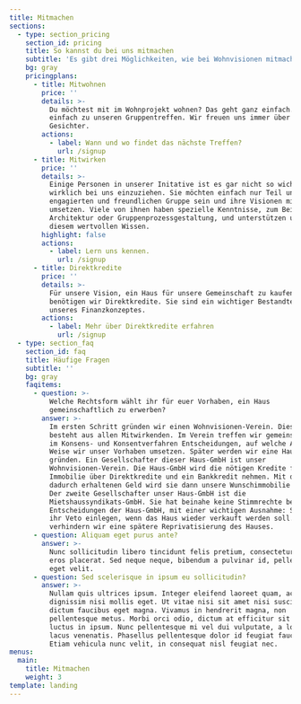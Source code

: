 ```yaml
---
title: Mitmachen
sections:
  - type: section_pricing
    section_id: pricing
    title: So kannst du bei uns mitmachen
    subtitle: 'Es gibt drei Möglichkeiten, wie bei Wohnvisionen mitmachen kannst.'
    bg: gray
    pricingplans:
      - title: Mitwohnen
        price: ''
        details: >-
          Du möchtest mit im Wohnprojekt wohnen? Das geht ganz einfach. Komm
          einfach zu unseren Gruppentreffen. Wir freuen uns immer über neue
          Gesichter.
        actions:
          - label: Wann und wo findet das nächste Treffen?
            url: /signup
      - title: Mitwirken
        price: ''
        details: >-
          Einige Personen in unserer Initative ist es gar nicht so wichtig, auch
          wirklich bei uns einzuziehen. Sie möchten einfach nur Teil unserer
          engagierten und freundlichen Gruppe sein und ihre Visionen mit uns
          umsetzen. Viele von ihnen haben spezielle Kenntnisse, zum Beispiel zu
          Architektur oder Gruppenprozessgestaltung, und unterstützen uns mit
          diesem wertvollen Wissen.
        highlight: false
        actions:
          - label: Lern uns kennen.
            url: /signup
      - title: Direktkredite
        price: ''
        details: >-
          Für unsere Vision, ein Haus für unsere Gemeinschaft zu kaufen,
          benötigen wir Direktkredite. Sie sind ein wichtiger Bestandteil
          unseres Finanzkonzeptes.
        actions:
          - label: Mehr über Direktkredite erfahren
            url: /signup
  - type: section_faq
    section_id: faq
    title: Häufige Fragen
    subtitle: ''
    bg: gray
    faqitems:
      - question: >-
          Welche Rechtsform wählt ihr für euer Vorhaben, ein Haus
          gemeinschaftlich zu erwerben?
        answer: >-
          Im ersten Schritt gründen wir einen Wohnvisionen-Verein. Dieser
          besteht aus allen Mitwirkenden. Im Verein treffen wir gemeinschaftlich
          im Konsens- und Konsentverfahren Entscheidungen, auf welche Art und
          Weise wir unser Vorhaben umsetzen. Später werden wir eine Haus-GmbH
          gründen. Ein Gesellschafter dieser Haus-GmbH ist unser
          Wohnvisionen-Verein. Die Haus-GmbH wird die nötigen Kredite für die
          Immobilie über Direktkredite und ein Bankkredit nehmen. Mit dem
          dadurch erhaltenen Geld wird sie dann unsere Wunschimmobilie kaufen.
          Der zweite Gesellschafter unser Haus-GmbH ist die
          Mietshaussyndikats-GmbH. Sie hat beinahe keine Stimmrechte bei den
          Entscheidungen der Haus-GmbH, mit einer wichtigen Ausnahme: Sie könnte
          ihr Veto einlegen, wenn das Haus wieder verkauft werden soll. Dadurch
          verhindern wir eine spätere Reprivatisierung des Hauses.
      - question: Aliquam eget purus ante?
        answer: >-
          Nunc sollicitudin libero tincidunt felis pretium, consectetur aliquam
          eros placerat. Sed neque neque, bibendum a pulvinar id, pellentesque
          eget velit. 
      - question: Sed scelerisque in ipsum eu sollicitudin?
        answer: >-
          Nullam quis ultrices ipsum. Integer eleifend laoreet quam, ac
          dignissim nisi mollis eget. Ut vitae nisi sit amet nisi suscipit
          dictum faucibus eget magna. Vivamus in hendrerit magna, non
          pellentesque metus. Morbi orci odio, dictum at efficitur sit amet,
          luctus in ipsum. Nunc pellentesque mi vel dui vulputate, a lobortis
          lacus venenatis. Phasellus pellentesque dolor id feugiat faucibus.
          Etiam vehicula nunc velit, in consequat nisl feugiat nec.
menus:
  main:
    title: Mitmachen
    weight: 3
template: landing
---
```

